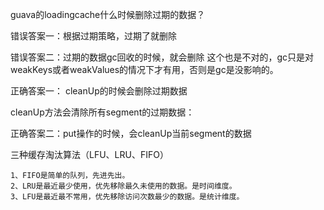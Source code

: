 guava的loadingcache什么时候删除过期的数据？

错误答案一：根据过期策略，过期了就删除

错误答案二：过期的数据gc回收的时候，就会删除
这个也是不对的，gc只是对weakKeys或者weakValues的情况下才有用，否则是gc是没影响的。

正确答案一： cleanUp的时候会删除过期数据

cleanUp方法会清除所有segment的过期数据：

正确答案二：put操作的时候，会cleanUp当前segment的数据


三种缓存淘汰算法（LFU、LRU、FIFO）

	1、FIFO是简单的队列，先进先出。
	2、LRU是最近最少使用，优先移除最久未使用的数据。是时间维度。
	3、LFU是最近最不常用，优先移除访问次数最少的数据。是统计维度。